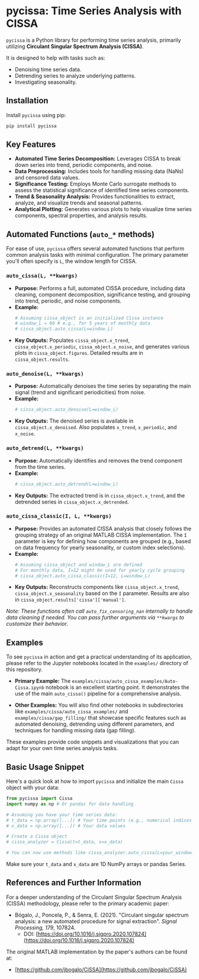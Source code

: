 # pycissa: Time Series Analysis with CISSA

`pycissa` is a Python library for performing time series analysis, primarily utilizing **Circulant Singular Spectrum Analysis (CISSA)**.

It is designed to help with tasks such as:
*   Denoising time series data.
*   Detrending series to analyze underlying patterns.
*   Investigating seasonality.

## Installation

Install `pycissa` using pip:
```bash
pip install pycissa
```

## Key Features

*   **Automated Time Series Decomposition:** Leverages CISSA to break down series into trend, periodic components, and noise.
*   **Data Preprocessing:** Includes tools for handling missing data (NaNs) and censored data values.
*   **Significance Testing:** Employs Monte Carlo surrogate methods to assess the statistical significance of identified time series components.
*   **Trend & Seasonality Analysis:** Provides functionalities to extract, analyze, and visualize trends and seasonal patterns.
*   **Analytical Plotting:** Generates various plots to help visualize time series components, spectral properties, and analysis results.

## Automated Functions (`auto_*` methods)

For ease of use, `pycissa` offers several automated functions that perform common analysis tasks with minimal configuration. The primary parameter you'll often specify is `L`, the window length for CISSA.

### `auto_cissa(L, **kwargs)`
*   **Purpose:** Performs a full, automated CISSA procedure, including data cleaning, component decomposition, significance testing, and grouping into trend, periodic, and noise components.
*   **Example:**
    ```python
    # Assuming cissa_object is an initialized Cissa instance
    # window_L = 60 # e.g., for 5 years of monthly data
    # cissa_object.auto_cissa(L=window_L)
    ```
*   **Key Outputs:** Populates `cissa_object.x_trend`, `cissa_object.x_periodic`, `cissa_object.x_noise`, and generates various plots in `cissa_object.figures`. Detailed results are in `cissa_object.results`.

### `auto_denoise(L, **kwargs)`
*   **Purpose:** Automatically denoises the time series by separating the main signal (trend and significant periodicities) from noise.
*   **Example:**
    ```python
    # cissa_object.auto_denoise(L=window_L)
    ```
*   **Key Outputs:** The denoised series is available in `cissa_object.x_denoised`. Also populates `x_trend`, `x_periodic`, and `x_noise`.

### `auto_detrend(L, **kwargs)`
*   **Purpose:** Automatically identifies and removes the trend component from the time series.
*   **Example:**
    ```python
    # cissa_object.auto_detrend(L=window_L)
    ```
*   **Key Outputs:** The extracted trend is in `cissa_object.x_trend`, and the detrended series in `cissa_object.x_detrended`.

### `auto_cissa_classic(I, L, **kwargs)`
*   **Purpose:** Provides an automated CISSA analysis that closely follows the grouping strategy of an original MATLAB CISSA implementation. The `I` parameter is key for defining how components are grouped (e.g., based on data frequency for yearly seasonality, or custom index selections).
*   **Example:**
    ```python
    # Assuming cissa_object and window_L are defined
    # For monthly data, I=12 might be used for yearly cycle grouping
    # cissa_object.auto_cissa_classic(I=12, L=window_L)
    ```
*   **Key Outputs:** Reconstructs components like `cissa_object.x_trend`, `cissa_object.x_seasonality` based on the `I` parameter. Results are also in `cissa_object.results['cissa']['manual']`.

*Note: These functions often call `auto_fix_censoring_nan` internally to handle data cleaning if needed. You can pass further arguments via `**kwargs` to customize their behavior.*

## Examples

To see `pycissa` in action and get a practical understanding of its application, please refer to the Jupyter notebooks located in the `examples/` directory of this repository.

*   **Primary Example:** The `examples/cissa/auto_cissa_examples/Auto-Cissa.ipynb` notebook is an excellent starting point. It demonstrates the use of the main `auto_cissa()` pipeline for a comprehensive analysis.

*   **Other Examples:** You will also find other notebooks in subdirectories like `examples/cissa/auto_cissa_examples/` and `examples/cissa/gap_filling/` that showcase specific features such as automated denoising, detrending using different parameters, and techniques for handling missing data (gap filling).

These examples provide code snippets and visualizations that you can adapt for your own time series analysis tasks.

## Basic Usage Snippet

Here's a quick look at how to import `pycissa` and initialize the main `Cissa` object with your data:

```python
from pycissa import Cissa
import numpy as np # Or pandas for data handling

# Assuming you have your time series data:
# t_data = np.array([...]) # Your time points (e.g., numerical indices or datetime objects)
# x_data = np.array([...]) # Your data values

# Create a Cissa object
# cissa_analyzer = Cissa(t=t_data, x=x_data)

# You can now use methods like cissa_analyzer.auto_cissa(L=your_window_length)
```
Make sure your `t_data` and `x_data` are 1D NumPy arrays or pandas Series.

## References and Further Information

For a deeper understanding of the Circulant Singular Spectrum Analysis (CISSA) methodology, please refer to the primary academic paper:

*   Bógalo, J., Poncela, P., & Senra, E. (2021). "Circulant singular spectrum analysis: a new automated procedure for signal extraction". *Signal Processing, 179*, 107824.
    *   DOI: [https://doi.org/10.1016/j.sigpro.2020.107824](https://doi.org/10.1016/j.sigpro.2020.107824)

The original MATLAB implementation by the paper's authors can be found at:
*   [https://github.com/jbogalo/CiSSA](https://github.com/jbogalo/CiSSA)
